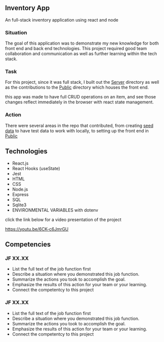 ## Inventory App

An full-stack inventory application using react and node

### Situation<br>
The goal of this application was to demonstrate my new knowledge for both front end and back end technologies. This project required good team collaboration and communication as well as further learning within the tech stack.

### Task
For this project, since it was full stack, I built out the [Server](https://github.com/Keffdu/final-portfolio/tree/main/Inventory%20App%20Project/server) directory as well as the contributions to the [Public](https://github.com/Keffdu/final-portfolio/tree/main/Inventory%20App%20Project/public) directory which houses the front end.

this app was made to have full CRUD operations on an item, and see those changes reflect immediately in the browser with react state management.

### Action
There were several areas in the repo that contributed, from creating 
[seed data](https://github.com/Keffdu/final-portfolio/blob/main/Inventory%20App%20Project/server/seedData.js) to have test data to work with locally, to setting up the front end in [Public](https://github.com/Keffdu/final-portfolio/tree/main/Inventory%20App%20Project/public)

## Technologies
- React.js
- React Hooks (useState)
- Jest
- HTML
- CSS
- Node.js
- Express
- SQL
- Sqlite3
- ENVIRONMENTAL VARIABLES with dotenv

click the link below for a video presentation of the project

https://youtu.be/6CK-c6JmrGU

## Competencies
### JF XX.XX
- List the full text of the job function first
- Describe a situation where you demonstrated  this job function.
- Summarize the actions you took to accomplish the goal. 
- Emphasize the results of this action for your team or your learning. 
- Connect the competentcy to this project

### JF XX.XX
- List the full text of the job function first
- Describe a situation where you demonstrated  this job function.
- Summarize the actions you took to accomplish the goal. 
- Emphasize the results of this action for your team or your learning. 
- Connect the competentcy to this project